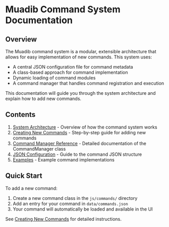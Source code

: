 # Muadib Command System Documentation

## Overview

The Muadib command system is a modular, extensible architecture that allows for easy implementation of new commands. This system uses:

- A central JSON configuration file for command metadata
- A class-based approach for command implementation
- Dynamic loading of command modules
- A command manager that handles command registration and execution

This documentation will guide you through the system architecture and explain how to add new commands.

## Contents

1. [System Architecture](01-system-architecture.md) - Overview of how the command system works
2. [Creating New Commands](02-creating-new-commands.md) - Step-by-step guide for adding new commands
3. [Command Manager Reference](03-command-manager-reference.md) - Detailed documentation of the CommandManager class
4. [JSON Configuration](04-json-configuration.md) - Guide to the command JSON structure
5. [Examples](05-examples.md) - Example command implementations

## Quick Start

To add a new command:

1. Create a new command class in the `js/commands/` directory
2. Add an entry for your command in `data/commands.json`
3. Your command will automatically be loaded and available in the UI

See [Creating New Commands](02-creating-new-commands.md) for detailed instructions.
